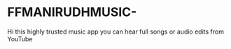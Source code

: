 # FFMANIRUDHMUSIC-
Hi this highly trusted music app you can hear full songs or audio edits from YouTube 
